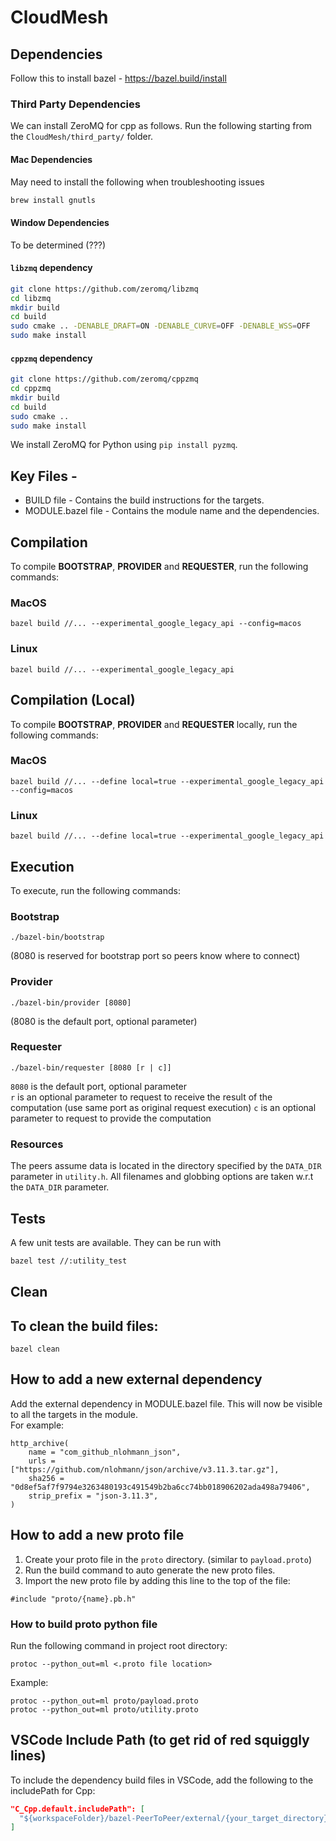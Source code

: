 # CloudMesh

## Dependencies
Follow this to install bazel - https://bazel.build/install

### Third Party Dependencies

We can install ZeroMQ for cpp as follows. Run the following starting from the `CloudMesh/third_party/` folder.

#### Mac Dependencies

May need to install the following when troubleshooting issues

```bash
brew install gnutls
```

#### Window Dependencies

To be determined (???)

#### `libzmq` dependency
```bash
git clone https://github.com/zeromq/libzmq
cd libzmq
mkdir build
cd build
sudo cmake .. -DENABLE_DRAFT=ON -DENABLE_CURVE=OFF -DENABLE_WSS=OFF 
sudo make install
```

#### `cppzmq` dependency
```bash
git clone https://github.com/zeromq/cppzmq
cd cppzmq
mkdir build
cd build
sudo cmake ..
sudo make install
```

We install ZeroMQ for Python using `pip install pyzmq`.

## Key Files -
- BUILD file - Contains the build instructions for the targets.
- MODULE.bazel file - Contains the module name and the dependencies.

## Compilation

To compile **BOOTSTRAP**, **PROVIDER** and **REQUESTER**, run the following commands:
### MacOS
```
bazel build //... --experimental_google_legacy_api --config=macos
```
### Linux
```
bazel build //... --experimental_google_legacy_api
```

## Compilation (Local)

To compile **BOOTSTRAP**, **PROVIDER** and **REQUESTER** locally, run the following commands:
### MacOS
```
bazel build //... --define local=true --experimental_google_legacy_api --config=macos
```
### Linux
```
bazel build //... --define local=true --experimental_google_legacy_api
```

## Execution

To execute, run the following commands:
### Bootstrap
```
./bazel-bin/bootstrap
```
(8080 is reserved for bootstrap port so peers know where to connect)

### Provider
```
./bazel-bin/provider [8080]
``` 
(8080 is the default port, optional parameter)

### Requester

```
./bazel-bin/requester [8080 [r | c]] 
```
`8080` is the default port, optional parameter\
`r` is an optional parameter to request to receive the result of the computation (use same port as original request execution)
`c` is an optional parameter to request to provide the computation


### Resources

The peers assume data is located in the directory specified by
the `DATA_DIR` parameter in `utility.h`. All filenames and globbing 
options are taken w.r.t the `DATA_DIR` parameter.

## Tests
A few unit tests are available. They can be run with
```bash
bazel test //:utility_test
```

## Clean

## To clean the build files:
```
bazel clean
```

## How to add a new external dependency
Add the external dependency in MODULE.bazel file. This will now be visible to all the targets in the module.\
For example: 
```
http_archive(
    name = "com_github_nlohmann_json",
    urls = ["https://github.com/nlohmann/json/archive/v3.11.3.tar.gz"],
    sha256 = "0d8ef5af7f9794e3263480193c491549b2ba6cc74bb018906202ada498a79406",
    strip_prefix = "json-3.11.3",
)
```

## How to add a new proto file
1. Create your proto file in the `proto` directory. (similar to `payload.proto`)
2. Run the build command to auto generate the new proto files.
3. Import the new proto file by adding this line to the top of the file:
```
#include "proto/{name}.pb.h"
```

### How to build proto python file
Run the following command in project root directory:
```
protoc --python_out=ml <.proto file location>
```
Example:
```
protoc --python_out=ml proto/payload.proto
protoc --python_out=ml proto/utility.proto
```


## VSCode Include Path (to get rid of red squiggly lines)
To include the dependency build files in VSCode, add the following to the includePath for Cpp:
```json
"C_Cpp.default.includePath": [
  "${workspaceFolder}/bazel-PeerToPeer/external/{your_target_directory}"
]
```
